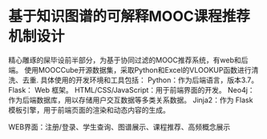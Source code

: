 # 基于知识图谱的可解释MOOC课程推荐机制设计
精心雕琢的屎毕设前半部分，为基于协同过滤的MOOC推荐系统，有web和后端。
使用MOOCCube开源数据集，采取Python和Excel的VLOOKUP函数进行清洗、去重.
具体使用的开发环境和工具包括：
Python：作为后端语言，版本3.7。
Flask： Web 框架。
HTML/CSS/JavaScript：用于前端界面的开发。
Neo4j：作为后端数据库，用以存储用户交互数据等多类关系数据。
Jinja2：作为 Flask 模板引擎，用于前端页面的渲染和动态内容的生成。

WEB界面：注册/登录、学生查询、图谱展示、课程推荐、高频概念展示
